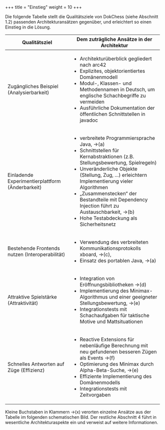+++
title = "Einstieg"
weight = 10
+++

Die folgende Tabelle stellt die Qualitätsziele von DokChess (siehe Abschnitt 1.2) passenden Architekturansätzen gegenüber, und erleichtert so einen Einstieg in die Lösung.

| Qualitätsziel | Dem zuträgliche Ansätze in der Architektur |
|---------------|--------------------------------------------|
Zugängliches Beispiel (Analysierbarkeit) | <ul><li>Architekturüberblick gegliedert nach arc42<li>Explizites, objektorientiertes Domänenmodell<li>Modul-, Klassen- und Methodennamen in Deutsch, um englische Schachbegriffe zu vermeiden<li>Ausführliche Dokumentation der öffentlichen Schnittstellen in javadoc</ul> |
| Einladende Experimentierplattform (Änderbarkeit)|<ul><li>verbreitete Programmiersprache Java, →(a)<li>Schnittstellen für Kernabstraktionen (z.B. Stellungsbewertung, Spielregeln)<li>Unveränderliche Objekte (Stellung, Zug, ...) erleichtern Implementierung vieler Algorithmen<li>„Zusammenstecken“ der Bestandteile mit Dependency Injection führt zu Austauschbarkeit, →(b)<li>Hohe Testabdeckung als Sicherheitsnetz</ul>|
|Bestehende Frontends nutzen (Interoperabilität)|<ul><li>Verwendung des verbreiteten Kommunikationsprotokolls xboard, →(c), <li>Einsatz des portablen Java, →(a)</ul>|
|Attraktive Spielstärke (Attraktivität)|<ul><li>Integration von Eröffnungsbibliotheken →(d)<li>Implementierung des Minimax-Algorithmus und einer geeigneter Stellungsbewertung, →(e)<li>Integrationstests mit Schachaufgaben für taktische Motive und Mattsituationen</ul>|
| Schnelles Antworten auf Züge (Effizienz) |<ul><li>Reactive Extensions für nebenläufige Berechnung mit neu gefundenen besseren Zügen als Events →(f)<li>Optimierung des Minimax durch Alpha-Beta-Suche, →(e)<li>Effiziente Implementierung des Domänenmodells<li>Integrationstests mit Zeitvorgaben</ul>|

Kleine Buchstaben in Klammern →(x) verorten einzelne Ansätze aus der Tabelle im folgenden schematischen Bild. Der restliche Abschnitt 4 führt in wesentliche Architekturaspekte ein und verweist auf weitere Informationen.
